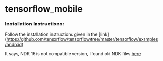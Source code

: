 # tensorflow_mobile

### Installation Instructions:

Follow the installation instructions given in the [link] (https://github.com/tensorflow/tensorflow/tree/master/tensorflow/examples/android)

It says, NDK 16 is not compatible version, I found old NDK files [here](https://developer.android.com/studio/releases/build-tools.html)
